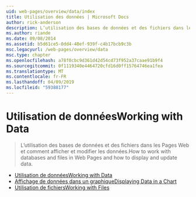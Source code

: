 ```yaml
---
uid: web-pages/overview/data/index
title: Utilisation des données | Microsoft Docs
author: rick-anderson
description: L’utilisation des bases de données et des fichiers dans les Pages Web et comment afficher et modifier les données.
ms.author: riande
ms.date: 09/08/2014
ms.assetid: b5d61ce5-0dd4-40ef-939f-c4b17bcb9c3b
msc.legacyurl: /web-pages/overview/data
msc.type: chapter
ms.openlocfilehash: a78f0cbc9d361d42d54cd73f952a37caae91b9f4
ms.sourcegitcommit: 0f1119340e4464720cfd16d0ff15764746ea1fea
ms.translationtype: MT
ms.contentlocale: fr-FR
ms.lasthandoff: 04/09/2019
ms.locfileid: "59388177"
---
```

# <a name="working-with-data"></a><span data-ttu-id="e3dbc-103">Utilisation de données</span><span class="sxs-lookup"><span data-stu-id="e3dbc-103">Working with Data</span></span>

> <span data-ttu-id="e3dbc-104">L’utilisation des bases de données et des fichiers dans les Pages Web et comment afficher et modifier les données.</span><span class="sxs-lookup"><span data-stu-id="e3dbc-104">How to work with databases and files in Web Pages and how to display and update data.</span></span>


- [<span data-ttu-id="e3dbc-105">Utilisation de données</span><span class="sxs-lookup"><span data-stu-id="e3dbc-105">Working with Data</span></span>](5-working-with-data.md)
- [<span data-ttu-id="e3dbc-106">Affichage de données dans un graphique</span><span class="sxs-lookup"><span data-stu-id="e3dbc-106">Displaying Data in a Chart</span></span>](7-displaying-data-in-a-chart.md)
- [<span data-ttu-id="e3dbc-107">Utilisation de fichiers</span><span class="sxs-lookup"><span data-stu-id="e3dbc-107">Working with Files</span></span>](working-with-files.md)
